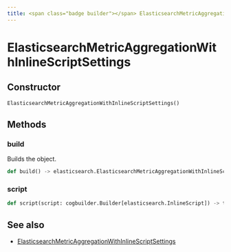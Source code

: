```yaml
---
title: <span class="badge builder"></span> ElasticsearchMetricAggregationWithInlineScriptSettings
---
```

# <span class="badge builder"></span> ElasticsearchMetricAggregationWithInlineScriptSettings

## Constructor

```python
ElasticsearchMetricAggregationWithInlineScriptSettings()
```
## Methods

### <span class="badge object-method"></span> build

Builds the object.

```python
def build() -> elasticsearch.ElasticsearchMetricAggregationWithInlineScriptSettings
```

### <span class="badge object-method"></span> script

```python
def script(script: cogbuilder.Builder[elasticsearch.InlineScript]) -> typing.Self
```

## See also

 * <span class="badge object-type-class"></span> [ElasticsearchMetricAggregationWithInlineScriptSettings](./object-ElasticsearchMetricAggregationWithInlineScriptSettings.md)
